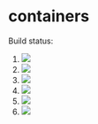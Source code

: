 # containers

Build status:

1. [![](https://github.com/henrylong612/containers/workflows/tests-fibonacci/badge.svg)](https://github.com/henrylong612/containers/actions?query=workflow%3Atests-fibonacci)
1. [![](https://github.com/henrylong612/containers/workflows/tests-range/badge.svg)](https://github.com/henrylong612/containers/actions?query=workflow%3Atests-range)
1. [![](https://github.com/henrylong612/containers/workflows/tests-BST/badge.svg)](https://github.com/henrylong612/containers/actions?query=workflow%3Atests-BST)
1. [![](https://github.com/henrylong612/containers/workflows/tests-BinaryTree/badge.svg)](https://github.com/henrylong612/containers/actions?query=workflow%3Atests-BinaryTree)
1. [![](https://github.com/henrylong612/containers/workflows/tests-AVLTree/badge.svg)](https://github.com/henrylong612/containers/actions?query=workflow%3Atests-AVLTree)
1. [![](https://github.com/henrylong612/containers/workflows/tests-heap/badge.svg)](https://github.com/henrylong612/containers/actions?query=workflow%3Atests-heap)
